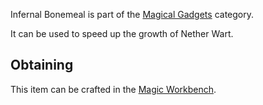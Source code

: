 Infernal Bonemeal is part of the [Magical Gadgets](https://github.com/Slimefun/Slimefun4/wiki/Magical-Gadgets) category.

It can be used to speed up the growth of Nether Wart.

## Obtaining
This item can be crafted in the [Magic Workbench](https://github.com/Slimefun/Slimefun4/wiki/Magic-Workbench).
